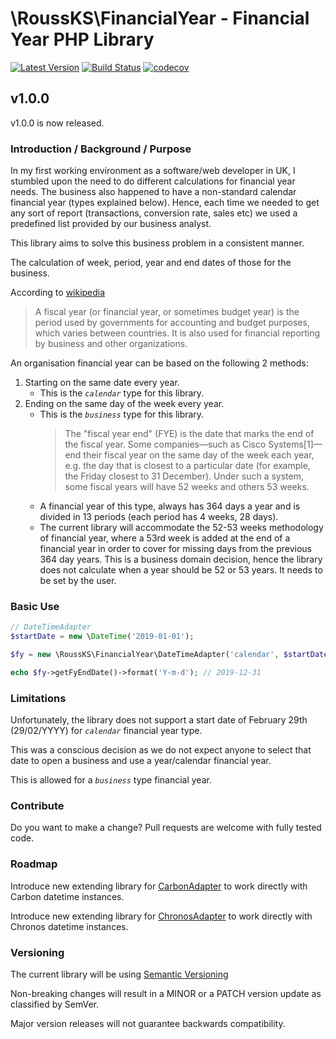 # \RoussKS\FinancialYear - Financial Year PHP Library

[![Latest Version](https://img.shields.io/github/release/RoussKS/financial-year.svg?style=flat-square)](https://github.com/RoussKS/financial-year/releases)
[![Build Status](https://travis-ci.com/RoussKS/financial-year.svg?branch=master)](https://travis-ci.com/RoussKS/financial-year)
[![codecov](https://codecov.io/gh/RoussKS/financial-year/branch/master/graph/badge.svg)](https://codecov.io/gh/RoussKS/financial-year)

## v1.0.0
v1.0.0 is now released.

### Introduction / Background / Purpose
In my first working environment as a software/web developer in UK, I stumbled upon the need to do different calculations for financial year needs.
The business also happened to have a non-standard calendar financial year (types explained below).
Hence, each time we needed to get any sort of report (transactions, conversion rate, sales etc) we used a predefined list provided by our business analyst. 

This library aims to solve this business problem in a consistent manner.

The calculation of week, period, year and end dates of those for the business.

According to [wikipedia](https://en.wikipedia.org/wiki/Fiscal_year)

>A fiscal year (or financial year, or sometimes budget year) is the period used by governments for accounting and budget purposes, which varies between countries. It is also used for financial reporting by business and other organizations.

An organisation financial year can be based on the following 2 methods:
1. Starting on the same date every year.
   - This is the *`calendar`* type for this library.
2. Ending on the same day of the week every year.
   - This is the *`business`* type for this library.
     >The "fiscal year end" (FYE) is the date that marks the end of the fiscal year. Some companies—such as Cisco Systems[1]—end their fiscal year on the same day of the week each year, e.g. the day that is closest to a particular date (for example, the Friday closest to 31 December). Under such a system, some fiscal years will have 52 weeks and others 53 weeks.
   - A financial year of this type, always has 364 days a year and is divided in 13 periods (each period has 4 weeks, 28 days).
   - The current library will accommodate the 52-53 weeks methodology of financial year, 
     where a 53rd week is added at the end of a financial year in order to cover for missing days from the previous 364 day years.
     This is a business domain decision, hence the library does not calculate when a year should be 52 or 53 years.
     It needs to be set by the user.
     
### Basic Use
```php
// DateTimeAdapter
$startDate = new \DateTime('2019-01-01');

$fy = new \RoussKS\FinancialYear\DateTimeAdapter('calendar', $startDate);

echo $fy->getFyEndDate()->format('Y-m-d'); // 2019-12-31 
```

### Limitations
Unfortunately, the library does not support a start date of February 29th (29/02/YYYY) for *`calendar`* financial year type.

This was a conscious decision as we do not expect anyone to select that date to open a business and use a year/calendar financial year.

This is allowed for a *`business`* type financial year. 

### Contribute
Do you want to make a change? Pull requests are welcome with fully tested code.

### Roadmap
Introduce new extending library for [CarbonAdapter](https://github.com/briannesbitt/carbon) to work directly with Carbon datetime instances.

Introduce new extending library for [ChronosAdapter](https://github.com/cakephp/chronos) to work directly with Chronos datetime instances.

### Versioning
The current library will be using [Semantic Versioning](https://semver.org/)

Non-breaking changes will result in a MINOR or a PATCH version update as classified by SemVer.

Major version releases will not guarantee backwards compatibility.